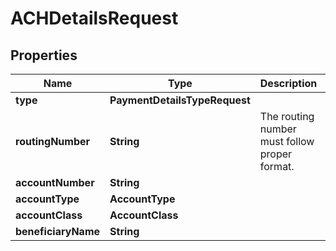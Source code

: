

# ACHDetailsRequest


## Properties

| Name | Type | Description | Notes |
|------------ | ------------- | ------------- | -------------|
|**type** | **PaymentDetailsTypeRequest** |  |  |
|**routingNumber** | **String** | The routing number must follow proper format. |  |
|**accountNumber** | **String** |  |  |
|**accountType** | **AccountType** |  |  |
|**accountClass** | **AccountClass** |  |  |
|**beneficiaryName** | **String** |  |  [optional] |



